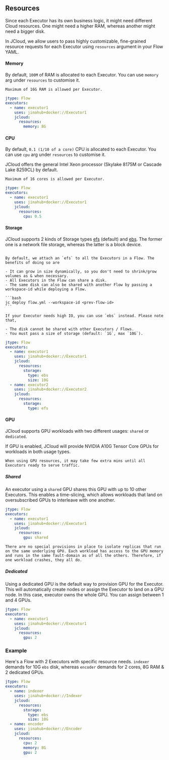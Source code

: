 ## Resources

Since each Executor has its own business logic, it might need different Cloud resources. One might need a higher RAM, whereas another might need a bigger disk. 

In JCloud, we allow users to pass highly customizable, fine-grained resource requests for each Executor using `resources` argument in your Flow YAML.

#### Memory

By default, `100M` of RAM is allocated to each Executor. You can use `memory` arg under `resources` to customise it.

```{note}
Maximum of 16G RAM is allowed per Executor.
```

```yaml
jtype: Flow
executors:
  - name: executor1
    uses: jinahub+docker://Executor1
    jcloud:
      resources:
        memory: 8G
```

#### CPU

By default, `0.1 (1/10 of a core)` CPU is allocated to each Executor. You can use `cpu` arg under `resources` to customise it.

JCloud offers the general Intel Xeon processor (Skylake 8175M or Cascade Lake 8259CL) by default. 

```{note}
Maximum of 16 cores is allowed per Executor.
```

```yaml
jtype: Flow
executors:
  - name: executor1
    uses: jinahub+docker://Executor1
    jcloud:
      resources:
        cpu: 0.5
```

#### Storage

JCloud supports 2 kinds of Storage types [efs](https://aws.amazon.com/efs/) (default) and [ebs](https://aws.amazon.com/ebs/). The former one is a network file storage, whereas the latter is a block device.

````{note}

By default, we attach an `efs` to all the Executors in a Flow. The benefits of doing so are

- It can grow in size dynamically, so you don't need to shrink/grow volumes as & when necessary.
- All Executors in the Flow can share a disk.
- The same disk can also be shared with another Flow by passing a workspace-id while deploying a Flow.

```bash
jc deploy flow.yml --workspace-id <prev-flow-id>
```

If your Executor needs high IO, you can use `ebs` instead. Please note that,

- The disk cannot be shared with other Executors / Flows.
- You must pass a size of storage (default: `1G`, max `10G`).

````

```yaml
jtype: Flow
executors:
  - name: executor1
    uses: jinahub+docker://Executor1
    jcloud:
      resources:
        storage:
          type: ebs
          size: 10G
  - name: executor2
    uses: jinahub+docker://Executor2
    jcloud:
      resources:
        storage:
          type: efs
```

#### GPU

JCloud supports GPU workloads with two different usages: `shared` or `dedicated`. 

If GPU is enabled, JCloud will provide NVIDIA A10G Tensor Core GPUs for workloads in both usage types.

```{note}
When using GPU resources, it may take few extra mins until all Executors ready to serve traffic.
```

##### Shared

An executor using a `shared` GPU shares this GPU with up to 10 other Executors.
This enables a time-slicing, which allows workloads that land on oversubscribed GPUs to interleave with one another.

```yaml
jtype: Flow
executors:
  - name: executor1
    uses: jinahub+docker://Executor1
    jcloud:
      resources:
        gpu: shared
```

```{caution}
There are no special provisions in place to isolate replicas that run on the same underlying GPU. Each workload has access to the GPU memory and runs in the same fault-domain as of all the others. Therefore, if one workload crashes, they all do. 
```

##### Dedicated

Using a dedicated GPU is the default way to provision GPU for the Executor. This will automatically create nodes or assign the Executor to land on a GPU node. In this case, executor owns the whole GPU. You can assign between 1 and 4 GPUs.

```yaml
jtype: Flow
executors:
  - name: executor1
    uses: jinahub+docker://Executor1
    jcloud:
      resources:
        gpu: 2
```


### Example

Here's a Flow with 2 Executors with specific resource needs. `indexer` demands for 10G `ebs` disk, whereas `encoder` demands for 2 cores, 8G RAM & 2 dedicated GPUs. 

```yaml
jtype: Flow
executors:
  - name: indexer
    uses: jinahub+docker://Indexer
    jcloud:
      resources:
        storage: 
          type: ebs
          size: 10G
  - name: encoder
    uses: jinahub+docker://Encoder
    jcloud:
      resources:
        cpu: 2
        memory: 8G
        gpu: 2
```

